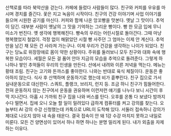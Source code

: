 
산책로를 따라 북악산을 걷는다. 카페에 들렀다 사람들이 많다.
친구와 커피를 우유를 마시며 경치를 즐긴다. 꽃은 지고 녹음이 시작이다.
친구의 건강 이야기며 사업 이야기를 들으며 시원한 공기를 마신다.
커피와 함께 나온 앙꼬빵을 맛본다. 옛날 그 맛이다. 추억이 담긴.
대부분 사람이 옛날의 그 맛을 기억하는 그리운 빵이다.
빵 한 모금 입에 무니 미소가 번진다. 옛 생각에 행복해진다.
빵속의 우리는 어린시절로 돌아간다. 그때 마냥 행복했었지 철없이.
걱정 없이 해맑았던 시절 빵 사주던 그 엄마는 이제 안 계신다.
추억만을 남긴 채 모든 건 사라져 가는구나. 
이제 우리가 건강을 생각하는 나이가 되었다.
친구는 당뇨로 위장장애로 몸이 약한 상황이다.
주위를 둘러보니 모두 친구와 대화 속에 행복한 모습이다.
세월은 모든 걸 품어 안아 지금의 모습을 추억으로 돌려준다.
그렇게 하나하나 쌓인 추억들이 우리의 인생을 만든다.
산에서 내려와 이른 저녁을 먹는다. 메뉴는 황태 조림. 
친구는 고기와 돈까스를 좋아한다. 나와는 반대로 육식 체질이다.
운동은 좋아하지 않는다. 식사 후 산책하며 운동하기로 했는데 비가 흩뿌린다.
친구 집으로 가서 실내운동으로 대신한다. 스쿼트, 플랭크, 브리지, 런지 등.
조금 하니 친구가 힘들어한다. 전혀 운동하지 않는 친구여서 운동을 권유하며
이런저런 얘기를 나누다 보니 시간이 후딱 지나간다. 아홉 시 가까워 친구 집을
나와 버스를 탄다. 오후를 온통 다 보냈다 밤까지 수다 떨면서.
집에 오니 오늘 할 일이 밀려있다 급하게 컴퓨터를 켜고 강의를 찾는다.
오늘부터 AI 강의 수강 신청했는데 카톡으로 URL이 도착해 있다.
서둘러 접속하니 강의가 제대로 나오지 않아 내 속을 태운다.
결국 접속이 안 돼 1강 수강 마치지 못하고 내일로 미룬다.
모든 건 양면성이 있어서 하나 하면 하나는 분명 밀리게 된다.
내가 외출을 자제하는 이유다.